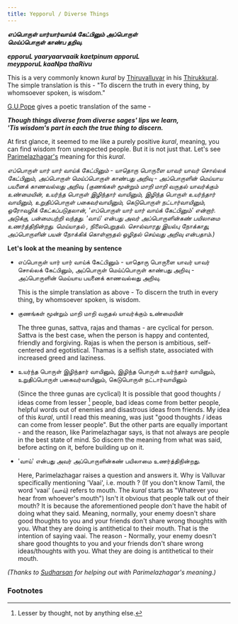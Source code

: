 ```yaml
---
title: Yepporul / Diverse Things
---
```


_**எப்பொருள் யார்யார்வாய்க் கேட்பினும் அப்பொருள்**_<br>
_**மெய்ப்பொருள் காண்ப தறிவு.**_

_**epporuL yaaryaarvaaik kaetpinum apporuL**_<br>
_**meypporuL kaaNpa thaRivu**_


This is a very commonly known _kural_ by [Thiruvalluvar](https://en.wikipedia.org/wiki/Thiruvalluvar) in his [Thirukkural](https://en.wikipedia.org/wiki/Kural). The simple translation is this -
"To discern the truth in every thing, by whomsoever spoken, is wisdom."

[G.U.Pope](https://en.wikipedia.org/wiki/George_Uglow_Pope) gives a poetic translation of the same -

_**Though things diverse from diverse sages' lips we learn,**_<br>
_**'Tis wisdom's part in each the true thing to discern.**_

At first glance, it seemed to me like a purely positive _kural_, meaning, you can find wisdom from unexpected people. But it is not just that. Let's see [Parimelazhagar's](https://en.wikipedia.org/wiki/Parimelalhagar) meaning for this _kural_.


_எப்பொருள் யார் யார் வாய்க் கேட்பினும் - யாதொரு பொருளை யாவர் யாவர் சொல்லக் கேட்பினும், அப்பொருள் மெய்ப்பொருள் காண்பது அறிவு - அப்பொருளின் மெய்யாய பயனைக் காணவல்லது அறிவு. (குணங்கள் மூன்றும் மாறி மாறி வருதல் யாவர்க்கும் உண்மையின், உயர்ந்த பொருள் இழிந்தார் வாயினும், இழிந்த பொருள் உயர்ந்தார் வாயினும், உறுதிப்பொருள் பகைவர்வாயினும், கெடுபொருள் நட்டார்வாயினும், ஒரோவழிக் கேட்கப்படுதலான், 'எப்பொருள் யார் யார் வாய்க் கேட்பினும்' என்றார். அடுக்கு, பன்மைபற்றி வந்தது. 'வாய்' என்பது அவர் அப்பொருளின்கண் பயிலாமை உணர்த்திநின்றது. மெய்யாதல் , நிலைபெறுதல். சொல்வாரது இயல்பு நோக்காது, அப்பொருளின் பயன் நோக்கிக் கொள்ளுதல் ஒழிதல் செய்வது அறிவு என்பதாம்.)_

**Let's look at the meaning by sentence**

* எப்பொருள் யார் யார் வாய்க் கேட்பினும் - யாதொரு பொருளை யாவர் யாவர் சொல்லக் கேட்பினும், அப்பொருள் மெய்ப்பொருள் காண்பது அறிவு - அப்பொருளின் மெய்யாய பயனைக் காணவல்லது அறிவு.

  This is the simple translation as above - To discern the truth in every thing, by whomsoever spoken, is wisdom.

* குணங்கள் மூன்றும் மாறி மாறி வருதல் யாவர்க்கும் உண்மையின்

  The three gunas, sattva, rajas and thamas - are cyclical for person. Sattva is the best case, when the person is happy and contented, friendly and forgiving. Rajas is when the person is ambitious, self-centered and egotistical. Thamas is a selfish state, associated with increased greed and laziness.


* உயர்ந்த பொருள் இழிந்தார் வாயினும், இழிந்த பொருள் உயர்ந்தார் வாயினும், உறுதிப்பொருள் பகைவர்வாயினும், கெடுபொருள் நட்டார்வாயினும்

  (Since the three gunas are cyclical) It is possible that good thoughts / ideas come from lesser [^1]
 people, bad ideas come from better people, helpful words out of enemies and disastrous ideas from friends. My idea of this _kural_, until I read this meaning, was just "good thoughts / ideas can come from lesser people". But the other parts are equally important - and the reason, like Parimelazhagar says, is that not always are people in the best state of mind. So discern the meaning from what was said, before acting on it, before building up on it.


* 'வாய்' என்பது அவர் அப்பொருளின்கண் பயிலாமை உணர்த்திநின்றது.

  Here, Parimelazhagar raises a question and answers it.  Why is Valluvar specifically mentioning 'Vaai', i.e. mouth ? (If you don't know Tamil, the word 'vaai' (வாய்) refers to mouth. The _kural_ starts as "Whatever you hear from whoever's mouth") Isn't it obvious that people talk out of their mouth? It is because the aforementioned people don't have the habit of doing what they said. Meaning, normally, your enemy doesn't share good thoughts to you and your friends don't share wrong thoughts with you. What they are doing is antithetical to their mouth. That is the intention of saying vaai. The reason - Normally, your enemy doesn't share good thoughts to you and your friends don't share wrong ideas/thoughts with you. What they are doing is antithetical to their mouth.



_(Thanks to [Sudharsan](https://www.instagram.com/sudharsan_297) for helping out with Parimelazhagar's meaning.)_


### Footnotes

[^1]: Lesser by thought, not by anything else.
